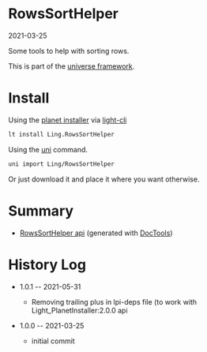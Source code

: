 RowsSortHelper
===========
2021-03-25



Some tools to help with sorting rows.


This is part of the [universe framework](https://github.com/karayabin/universe-snapshot).


Install
==========

Using the [planet installer](https://github.com/lingtalfi/Light_PlanetInstaller) via [light-cli](https://github.com/lingtalfi/Light_Cli)
```bash
lt install Ling.RowsSortHelper
```

Using the [uni](https://github.com/lingtalfi/universe-naive-importer) command.
```bash
uni import Ling/RowsSortHelper
```

Or just download it and place it where you want otherwise.






Summary
===========
- [RowsSortHelper api](https://github.com/lingtalfi/RowsSortHelper/blob/master/doc/api/Ling/RowsSortHelper.md) (generated with [DocTools](https://github.com/lingtalfi/DocTools))






History Log
=============

- 1.0.1 -- 2021-05-31

    - Removing trailing plus in lpi-deps file (to work with Light_PlanetInstaller:2.0.0 api

- 1.0.0 -- 2021-03-25

    - initial commit